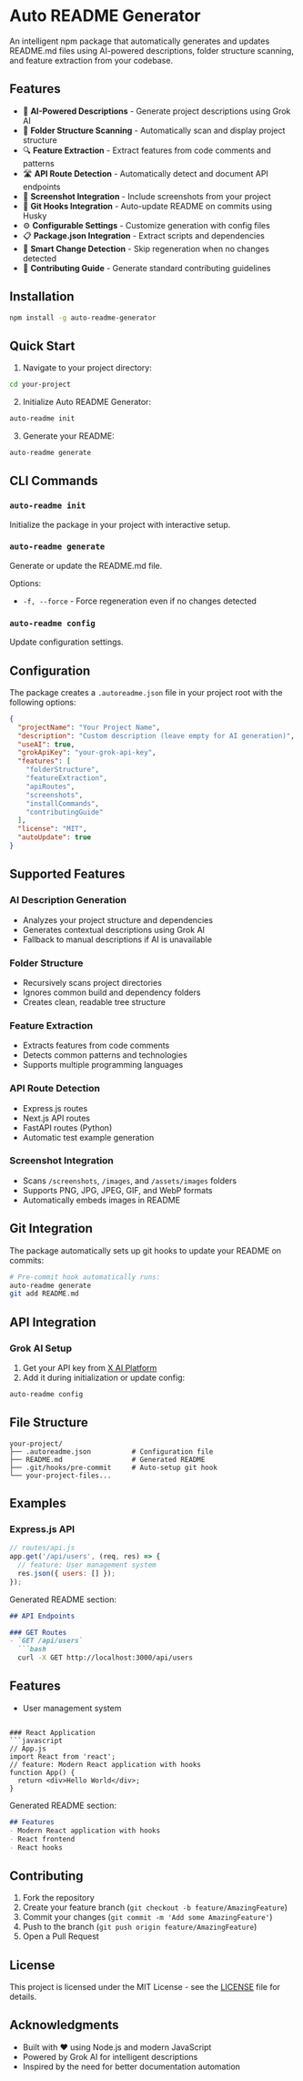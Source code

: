 # Auto README Generator

An intelligent npm package that automatically generates and updates README.md files using AI-powered descriptions, folder structure scanning, and feature extraction from your codebase.

## Features

- 🤖 **AI-Powered Descriptions** - Generate project descriptions using Grok AI
- 📁 **Folder Structure Scanning** - Automatically scan and display project structure
- 🔍 **Feature Extraction** - Extract features from code comments and patterns
- 🛣️ **API Route Detection** - Automatically detect and document API endpoints
- 📸 **Screenshot Integration** - Include screenshots from your project
- 🎣 **Git Hooks Integration** - Auto-update README on commits using Husky
- ⚙️ **Configurable Settings** - Customize generation with config files
- 📋 **Package.json Integration** - Extract scripts and dependencies
- 🎯 **Smart Change Detection** - Skip regeneration when no changes detected
- 📝 **Contributing Guide** - Generate standard contributing guidelines

## Installation

```bash
npm install -g auto-readme-generator
```

## Quick Start

1. Navigate to your project directory:
```bash
cd your-project
```

2. Initialize Auto README Generator:
```bash
auto-readme init
```

3. Generate your README:
```bash
auto-readme generate
```

## CLI Commands

### `auto-readme init`
Initialize the package in your project with interactive setup.

### `auto-readme generate`
Generate or update the README.md file.

Options:
- `-f, --force` - Force regeneration even if no changes detected

### `auto-readme config`
Update configuration settings.

## Configuration

The package creates a `.autoreadme.json` file in your project root with the following options:

```json
{
  "projectName": "Your Project Name",
  "description": "Custom description (leave empty for AI generation)",
  "useAI": true,
  "grokApiKey": "your-grok-api-key",
  "features": [
    "folderStructure",
    "featureExtraction",
    "apiRoutes",
    "screenshots",
    "installCommands",
    "contributingGuide"
  ],
  "license": "MIT",
  "autoUpdate": true
}
```

## Supported Features

### AI Description Generation
- Analyzes your project structure and dependencies
- Generates contextual descriptions using Grok AI
- Fallback to manual descriptions if AI is unavailable

### Folder Structure
- Recursively scans project directories
- Ignores common build and dependency folders
- Creates clean, readable tree structure

### Feature Extraction
- Extracts features from code comments
- Detects common patterns and technologies
- Supports multiple programming languages

### API Route Detection
- Express.js routes
- Next.js API routes
- FastAPI routes (Python)
- Automatic test example generation

### Screenshot Integration
- Scans `/screenshots`, `/images`, and `/assets/images` folders
- Supports PNG, JPG, JPEG, GIF, and WebP formats
- Automatically embeds images in README

## Git Integration

The package automatically sets up git hooks to update your README on commits:

```bash
# Pre-commit hook automatically runs:
auto-readme generate
git add README.md
```

## API Integration

### Grok AI Setup

1. Get your API key from [X AI Platform](https://x.ai)
2. Add it during initialization or update config:
```bash
auto-readme config
```

## File Structure

```
your-project/
├── .autoreadme.json          # Configuration file
├── README.md                 # Generated README
├── .git/hooks/pre-commit     # Auto-setup git hook
└── your-project-files...
```

## Examples

### Express.js API
```javascript
// routes/api.js
app.get('/api/users', (req, res) => {
  // feature: User management system
  res.json({ users: [] });
});
```

Generated README section:
```markdown
## API Endpoints

### GET Routes
- `GET /api/users`
  ```bash
  curl -X GET http://localhost:3000/api/users
  ```

## Features
- User management system
```

### React Application
```javascript
// App.js
import React from 'react';
// feature: Modern React application with hooks
function App() {
  return <div>Hello World</div>;
}
```

Generated README section:
```markdown
## Features
- Modern React application with hooks
- React frontend
- React hooks
```

## Contributing

1. Fork the repository
2. Create your feature branch (`git checkout -b feature/AmazingFeature`)
3. Commit your changes (`git commit -m 'Add some AmazingFeature'`)
4. Push to the branch (`git push origin feature/AmazingFeature`)
5. Open a Pull Request

## License

This project is licensed under the MIT License - see the [LICENSE](LICENSE) file for details.

## Acknowledgments

- Built with ❤️ using Node.js and modern JavaScript
- Powered by Grok AI for intelligent descriptions
- Inspired by the need for better documentation automation